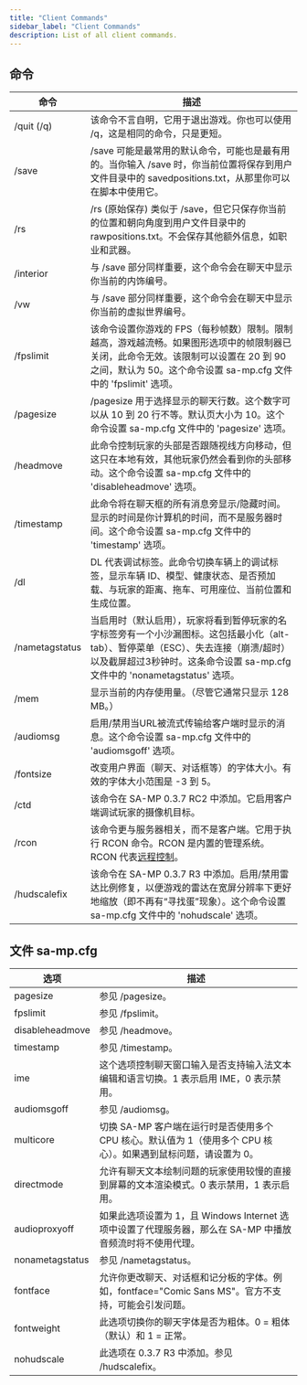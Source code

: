 ```yaml
---
title: "Client Commands"
sidebar_label: "Client Commands"
description: List of all client commands.
---
```



## 命令

| 命令            | 描述                                                                                                                                                                                                                                                                                                                                 |
|-----------------|---------------------------------------------------------------------------------------------------------------------------------------------------------------------------------------------------------------------------------------------------------------------------------------------------------------------------------------|
| /quit (/q)      | 该命令不言自明，它用于退出游戏。你也可以使用 /q，这是相同的命令，只是更短。                                                                                                                                                                                                                                                          |
| /save           | /save 可能是最常用的默认命令，可能也是最有用的。当你输入 /save 时，你当前位置将保存到用户文件目录中的 savedpositions.txt，从那里你可以在脚本中使用它。                                                                                                                                                                            |
| /rs             | /rs (原始保存) 类似于 /save，但它只保存你当前的位置和朝向角度到用户文件目录中的 rawpositions.txt。不会保存其他额外信息，如职业和武器。                                                                                                                                                                                                 |
| /interior       | 与 /save 部分同样重要，这个命令会在聊天中显示你当前的内饰编号。                                                                                                                                                                                                                                                                       |
| /vw             | 与 /save 部分同样重要，这个命令会在聊天中显示你当前的虚拟世界编号。                                                                                                                                                                                                                                                                    |
| /fpslimit       | 该命令设置你游戏的 FPS（每秒帧数）限制。限制越高，游戏越流畅。如果图形选项中的帧限制器已关闭，此命令无效。该限制可以设置在 20 到 90 之间，默认为 50。这个命令设置 sa-mp.cfg 文件中的 'fpslimit' 选项。                                                                                                                               |
| /pagesize       | /pagesize 用于选择显示的聊天行数。这个数字可以从 10 到 20 行不等。默认页大小为 10。这个命令设置 sa-mp.cfg 文件中的 'pagesize' 选项。                                                                                                                                                                                                |
| /headmove       | 此命令控制玩家的头部是否跟随视线方向移动，但这只在本地有效，其他玩家仍然会看到你的头部移动。这个命令设置 sa-mp.cfg 文件中的 'disableheadmove' 选项。                                                                                                                                                                                |
| /timestamp      | 此命令将在聊天框的所有消息旁显示/隐藏时间。显示的时间是你计算机的时间，而不是服务器时间。这个命令设置 sa-mp.cfg 文件中的 'timestamp' 选项。                                                                                                                                                                                    |
| /dl             | DL 代表调试标签。此命令切换车辆上的调试标签，显示车辆 ID、模型、健康状态、是否预加载、与玩家的距离、拖车、可用座位、当前位置和生成位置。                                                                                                                                                                                          |
| /nametagstatus  | 当启用时（默认启用），玩家将看到暂停玩家的名字标签旁有一个小沙漏图标。这包括最小化（alt-tab）、暂停菜单（ESC）、失去连接（崩溃/超时）以及截屏超过3秒钟时。这条命令设置 sa-mp.cfg 文件中的 'nonametagstatus' 选项。                                                                                                                        |
| /mem            | 显示当前的内存使用量。（尽管它通常只显示 128 MB。）                                                                                                                                                                                                                                                                                   |
| /audiomsg       | 启用/禁用当URL被流式传输给客户端时显示的消息。这个命令设置 sa-mp.cfg 文件中的 'audiomsgoff' 选项。                                                                                                                                                                                                                                   |
| /fontsize       | 改变用户界面（聊天、对话框等）的字体大小。有效的字体大小范围是 -3 到 5。                                                                                                                                                                                                                                                               |
| /ctd            | 该命令在 SA-MP 0.3.7 RC2 中添加。它启用客户端调试玩家的摄像机目标。                                                                                                                                                                                                                                                                    |
| /rcon           | 该命令更与服务器相关，而不是客户端。它用于执行 RCON 命令。RCON 是内置的管理系统。RCON 代表[远程控制](../server/ControllingServer#using-rcon)。                                                                                                                                                                                           |
| /hudscalefix    | 该命令在 SA-MP 0.3.7 R3 中添加。启用/禁用雷达比例修复，以便游戏的雷达在宽屏分辨率下更好地缩放（即不再有“寻找蛋”现象）。这个命令设置 sa-mp.cfg 文件中的 'nohudscale' 选项。                                                                                                                                                               |

## 文件 sa-mp.cfg

| 选项             | 描述                                                                                                                                                                                                                           |
|-----------------|------------------------------------------------------------------------------------------------------------------------------------------------------------------------------------------|
| pagesize        | 参见 /pagesize。                                                                                                                                                                                                                 |
| fpslimit        | 参见 /fpslimit。                                                                                                                                                                                                                 |
| disableheadmove | 参见 /headmove。                                                                                                                                                                                                                 |
| timestamp       | 参见 /timestamp。                                                                                                                                                                                                                |
| ime             | 这个选项控制聊天窗口输入是否支持输入法文本编辑和语言切换。1 表示启用 IME，0 表示禁用。                                                                                                                                           |
| audiomsgoff     | 参见 /audiomsg。                                                                                                                                                                                                                 |
| multicore       | 切换 SA-MP 客户端在运行时是否使用多个 CPU 核心。默认值为 1（使用多个 CPU 核心）。如果遇到鼠标问题，请设置为 0。                                                                                                                 |
| directmode      | 允许有聊天文本绘制问题的玩家使用较慢的直接到屏幕的文本渲染模式。0 表示禁用，1 表示启用。                                                                                                                                         |
| audioproxyoff   | 如果此选项设置为 1，且 Windows Internet 选项中设置了代理服务器，那么在 SA-MP 中播放音频流时将不使用代理。                                                                                                                         |
| nonametagstatus | 参见 /nametagstatus。                                                                                                                                                                                                            |
| fontface        | 允许你更改聊天、对话框和记分板的字体。例如，fontface="Comic Sans MS"。官方不支持，可能会引发问题。                                                                                                                                |
| fontweight      | 此选项切换你的聊天字体是否为粗体。0 = 粗体（默认）和 1 = 正常。                                                                                                                                                                |
| nohudscale      | 此选项在 0.3.7 R3 中添加。参见 /hudscalefix。                                                                                                                                                                                    |
